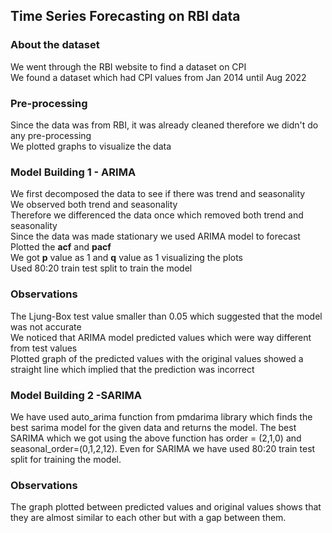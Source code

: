 ## Time Series Forecasting on RBI data

### About the dataset
We went through the RBI website to find a dataset on CPI\
We found a dataset which had CPI values from Jan 2014 until Aug 2022

### Pre-processing
Since the data was from RBI, it was already cleaned therefore we didn't do any pre-processing\
We plotted graphs to visualize the data

### Model Building 1 - ARIMA
We first decomposed the data to see if there was trend and seasonality\
We observed both trend and seasonality\
Therefore we differenced the data once which removed both trend and seasonality\
Since the data was made stationary we used ARIMA model to forecast\
Plotted the <strong>acf</strong> and <strong>pacf</strong>\
We got <strong>p</strong> value as 1 and <strong>q</strong> value as 1 visualizing the plots\
Used 80:20 train test split to train the model

### Observations
The Ljung-Box test value smaller than 0.05 which suggested that the model was not accurate\
We noticed that ARIMA model predicted values which were way different from test values\
Plotted graph of the predicted values with the original values showed a straight line which implied that the prediction was incorrect



### Model Building 2 -SARIMA
We have used auto_arima function from pmdarima library which finds the best sarima model for the given data and returns the model.
The best SARIMA which we got using the above function has order = (2,1,0) and seasonal_order=(0,1,2,12).
Even for SARIMA we have used 80:20 train test split for training the model.

### Observations
The graph plotted between predicted values and original values shows that they are almost similar to each other but with a gap between them. 

